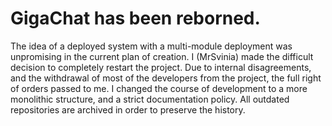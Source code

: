# GigaChat has been reborned.

The idea of a deployed system with a multi-module deployment was unpromising in the current plan of creation. I (MrSvinia) made the difficult decision to completely restart the project. Due to internal disagreements, and the withdrawal of most of the developers from the project, the full right of orders passed to me. I changed the course of development to a more monolithic structure, and a strict documentation policy. All outdated repositories are archived in order to preserve the history.